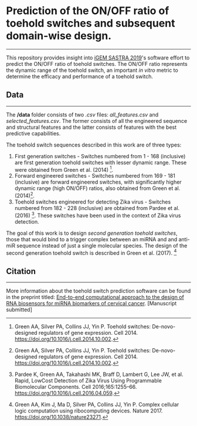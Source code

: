 # Prediction of the ON/OFF ratio of toehold switches and subsequent domain-wise design.
---
This repository provides insight into [iGEM SASTRA 2019](https://2019.igem.org/Team:SASTRA_Thanjavur)'s software effort to predict the ON/OFF ratio of toehold switches. The ON/OFF ratio represents the dynamic range of the toehold switch, an important *in vitro* metric to determine the efficacy and performance of a toehold switch.

## Data
---
The **/data** folder consists of two *.csv* files: *all_features.csv* and *selected_features.csv*.  The former consists of all the engineered sequence and structural features and the latter consists of features with the best predictive capabilities.

The toehold switch sequences described in this work are of three types:
1. First generation switches - Switches numbered from 1 - 168 (inclusive) are first generation toehold switches with lesser dynamic range.  These were obtained from Green et al. (2014) [^1].
2. Forward engineered switches - Switches numbered from 169 - 181 (inclusive) are forward engineered switches, with significantly higher dynamic range (high ON/OFF) ratios, also obtained from Green et al. (2014)[^1].
3. Toehold switches engineered for detecting Zika virus - Switches numbered from 182 - 228 (inclusive) are obtained from Pardee et al. (2016) [^2].  These switches have been used in the context of Zika virus detection.

The goal of this work is to design *second generation toehold switches*, those that would bind to a trigger complex between an miRNA and and anti-miR sequence instead of just a single molecular species.  The design of the second generation toehold switch is described in Green et al. (2017). [^3]


[^1]: Green AA, Silver PA, Collins JJ, Yin P. Toehold switches: De-novo-designed regulators of gene expression. Cell 2014. https://doi.org/10.1016/j.cell.2014.10.002. 
[^2]: Pardee K, Green AA, Takahashi MK, Braff D, Lambert G, Lee JW, et al. Rapid, LowCost Detection of Zika Virus Using Programmable Biomolecular Components. Cell
2016;165:1255–66. https://doi.org/10.1016/j.cell.2016.04.059.
[^3]: Green AA, Kim J, Ma D, Silver PA, Collins JJ, Yin P. Complex cellular logic computation using ribocomputing devices. Nature 2017. https://doi.org/10.1038/nature23271.


## Citation 
---
More information about the toehold switch prediction software can be found in the preprint titled: [End-to-end computational approach to the design of RNA biosensors for miRNA biomarkers of cervical cancer](https://doi.org/10.1101/2021.07.09.451282). [Manuscript submitted]
